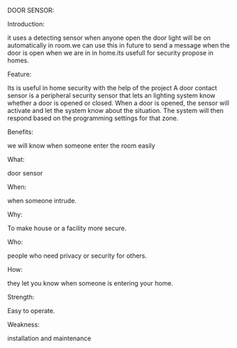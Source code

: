 DOOR SENSOR:

Introduction: 
 
it uses a detecting sensor when anyone open the door light will be on automatically in room.we can use this in future to send a message when the door is open when we are in in home.its usefull for security propose in homes.

Feature:

Its is useful in home security with the help of the project A door contact sensor is a peripheral security sensor that lets an lighting system know whether a door is opened or closed. When a door is opened, the sensor will activate and let the system know about the situation. The system will then respond based on the programming settings for that zone.

Benefits:

we will know when someone enter the room easily

What:

door sensor

When:

when someone intrude.

Why:

To make house or a facility more secure.

Who:

people who need privacy or security for others.

How:

they let you know when someone is entering your home.

Strength:

Easy to operate.

Weakness:

installation and maintenance


